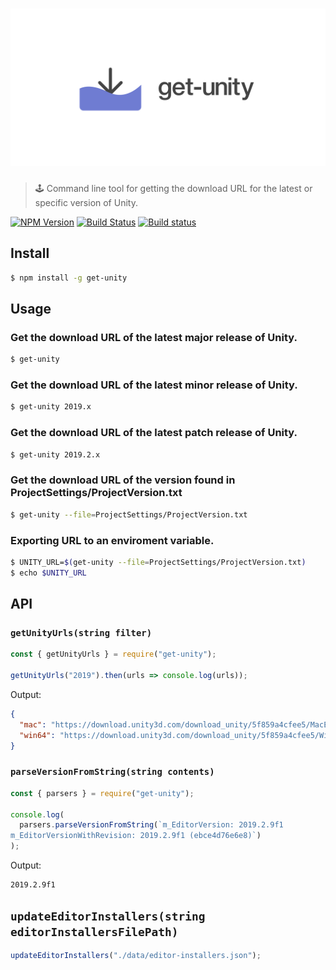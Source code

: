# ![get-unity](logo.png)

> 🕹 Command line tool for getting the download URL for the latest or specific version of Unity.

[![NPM Version](http://img.shields.io/npm/v/get-unity.svg?style=flat)](https://www.npmjs.org/package/get-unity)
[![Build Status](https://travis-ci.com/neogeek/get-unity.svg?branch=master)](https://travis-ci.com/neogeek/get-unity)
[![Build status](https://ci.appveyor.com/api/projects/status/2k76ian4w73uk3af?svg=true)](https://ci.appveyor.com/project/neogeek/get-unity)

## Install

```bash
$ npm install -g get-unity
```

## Usage

### Get the download URL of the latest major release of Unity.

```bash
$ get-unity
```

### Get the download URL of the latest minor release of Unity.

```bash
$ get-unity 2019.x
```

### Get the download URL of the latest patch release of Unity.

```bash
$ get-unity 2019.2.x
```

### Get the download URL of the version found in ProjectSettings/ProjectVersion.txt

```bash
$ get-unity --file=ProjectSettings/ProjectVersion.txt
```

### Exporting URL to an enviroment variable.

```bash
$ UNITY_URL=$(get-unity --file=ProjectSettings/ProjectVersion.txt)
$ echo $UNITY_URL
```

## API

### `getUnityUrls(string filter)`

```javascript
const { getUnityUrls } = require("get-unity");

getUnityUrls("2019").then(urls => console.log(urls));
```

Output:

```json
{
  "mac": "https://download.unity3d.com/download_unity/5f859a4cfee5/MacEditorInstaller/Unity-2019.2.11f1.pkg",
  "win64": "https://download.unity3d.com/download_unity/5f859a4cfee5/Windows64EditorInstaller/UnitySetup64-2019.2.11f1.exe"
}
```

### `parseVersionFromString(string contents)`

```javascript
const { parsers } = require("get-unity");

console.log(
  parsers.parseVersionFromString(`m_EditorVersion: 2019.2.9f1
m_EditorVersionWithRevision: 2019.2.9f1 (ebce4d76e6e8)`)
);
```

Output:

```
2019.2.9f1
```

## `updateEditorInstallers(string editorInstallersFilePath)`

```javascript
updateEditorInstallers("./data/editor-installers.json");
```
